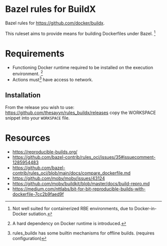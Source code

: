# Bazel rules for BuildX

Bazel rules for https://github.com/docker/buildx.

This ruleset aims to provide means for building Dockerfiles under Bazel. [^1]

# Requirements

- Functioning Docker runtime required to be installed on the execution environment. [^2]
- Actions must[^4] have access to network.

[^1]: Not well suited for containerized RBE environments, due to Docker-in-Docker sutiation.
[^2]: A hard dependency on Docker runtime [^3] is introduced.
[^3]: BuildX does not work with other container runtimes such as podman.
[^4]: rules_buildx has some builtin mechanisms for offline builds. (requires configuration)

## Installation

From the release you wish to use:
<https://github.com/thesayyn/rules_buildx/releases>
copy the WORKSPACE snippet into your `WORKSPACE` file.

# Resources

- https://reproducible-builds.org/
- https://github.com/bazel-contrib/rules_oci/issues/35#issuecomment-1285954483
- https://github.com/bazel-contrib/rules_oci/blob/main/docs/compare_dockerfile.md
- https://github.com/moby/moby/issues/43124
- https://github.com/moby/buildkit/blob/master/docs/build-repro.md
- https://medium.com/nttlabs/bit-for-bit-reproducible-builds-with-dockerfile-7cc2b9faed9f
